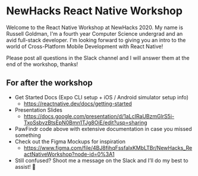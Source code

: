 # NewHacks React Native Workshop
Welcome to the React Native Workshop at NewHacks 2020. My name is Russell Goldman, I'm a fourth year Computer Science undergrad and an avid full-stack developer. I'm looking forward to giving you an intro to the world of Cross-Platform Mobile Development with React Native! 

Please post all questions in the Slack channel and I will answer them at the end of the workshop, thanks!

## For after the workshop
- Get Started Docs (Expo CLI setup + iOS / Android simulator setup info)
    - https://reactnative.dev/docs/getting-started
- Presentation Slides
    - https://docs.google.com/presentation/d/1aLcIRaUBzmGlrS5i-TxoSsbvzBtsEpN0Bmn1TJg8OiE/edit?usp=sharing
- PawFindr code above with extensive documentation in case you missed something
- Check out the Figma Mockups for inspiration
    - https://www.figma.com/file/4BJ8fihqFssfalxKMbLTBr/NewHacks_ReactNativeWorkshop?node-id=0%3A1
- Still confused? Shoot me a message on the Slack and I’ll do my best to assist! 🙂